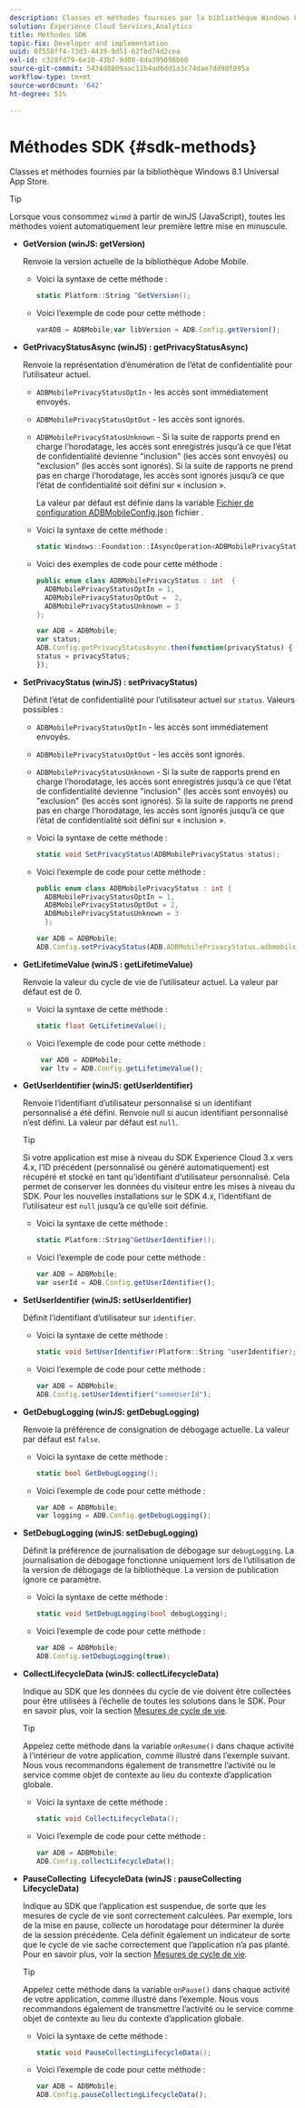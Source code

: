 ```yaml
---
description: Classes et méthodes fournies par la bibliothèque Windows 8.1 Universal App Store.
solution: Experience Cloud Services,Analytics
title: Méthodes SDK
topic-fix: Developer and implementation
uuid: 0f558ff4-73d3-4439-9d51-62fbd74d2cea
exl-id: c328fd79-6e10-43b7-9d08-8da395098b60
source-git-commit: 5434d8809aac11b4ad6dd1a3c74dae7dd98f095a
workflow-type: tm+mt
source-wordcount: '642'
ht-degree: 51%

---
```


# Méthodes SDK {#sdk-methods}

Classes et méthodes fournies par la bibliothèque Windows 8.1 Universal App Store.

>[!TIP]
>
>Lorsque vous consommez `winmd` à partir de winJS (JavaScript), toutes les méthodes voient automatiquement leur première lettre mise en minuscule.

* **GetVersion (winJS: getVersion)**

   Renvoie la version actuelle de la bibliothèque Adobe Mobile.

   * Voici la syntaxe de cette méthode :

      ```csharp
      static Platform::String ^GetVersion();
      ```

   * Voici l’exemple de code pour cette méthode :

      ```js
      varADB = ADBMobile;var libVersion = ADB.Config.getVersion(); 
      ```

* **GetPrivacyStatusAsync (winJS) : getPrivacyStatusAsync)**

   Renvoie la représentation d’énumération de l’état de confidentialité pour l’utilisateur actuel.

   * `ADBMobilePrivacyStatusOptIn` - les accès sont immédiatement envoyés.
   * `ADBMobilePrivacyStatusOptOut` - les accès sont ignorés.
   * `ADBMobilePrivacyStatusUnknown` - Si la suite de rapports prend en charge l’horodatage, les accès sont enregistrés jusqu’à ce que l’état de confidentialité devienne &quot;inclusion&quot; (les accès sont envoyés) ou &quot;exclusion&quot; (les accès sont ignorés). Si la suite de rapports ne prend pas en charge l’horodatage, les accès sont ignorés jusqu’à ce que l’état de confidentialité soit défini sur « inclusion ».

      La valeur par défaut est définie dans la variable [Fichier de configuration ADBMobileConfig.json](/help/windows-appstore/c-configuration/c.json.md) fichier .

   * Voici la syntaxe de cette méthode :

      ```csharp
      static Windows::Foundation::IAsyncOperation<ADBMobilePrivacyStatus> ^getPrivacyStatusAsync(); 
      ```

   * Voici des exemples de code pour cette méthode :

      ```csharp
      public enum class ADBMobilePrivacyStatus : int  {
        ADBMobilePrivacyStatusOptIn = 1, 
        ADBMobilePrivacyStatusOptOut =  2,
        ADBMobilePrivacyStatusUnknown = 3
      };
      ```

      ```js
      var ADB = ADBMobile;
      var status;
      ADB.Config.getPrivacyStatusAsync.then(function(privacyStatus) {
      status = privacyStatus;
      }); 
      ```

* **SetPrivacyStatus (winJS) : setPrivacyStatus)**

   Définit l’état de confidentialité pour l’utilisateur actuel sur `status`. Valeurs possibles :

   * `ADBMobilePrivacyStatusOptIn` - les accès sont immédiatement envoyés.
   * `ADBMobilePrivacyStatusOptOut` - les accès sont ignorés.
   * `ADBMobilePrivacyStatusUnknown` - Si la suite de rapports prend en charge l’horodatage, les accès sont enregistrés jusqu’à ce que l’état de confidentialité devienne &quot;inclusion&quot; (les accès sont envoyés) ou &quot;exclusion&quot; (les accès sont ignorés). Si la suite de rapports ne prend pas en charge l’horodatage, les accès sont ignorés jusqu’à ce que l’état de confidentialité soit défini sur « inclusion ».

   * Voici la syntaxe de cette méthode :

      ```csharp
      static void SetPrivacyStatus(ADBMobilePrivacyStatus status);
      ```

   * Voici l’exemple de code pour cette méthode :

      ```csharp
      public enum class ADBMobilePrivacyStatus : int {
        ADBMobilePrivacyStatusOptIn = 1,
        ADBMobilePrivacyStatusOptOut = 2,
        ADBMobilePrivacyStatusUnknown = 3
        }; 
      ```

      ```js
      var ADB = ADBMobile;
      ADB.Config.setPrivacyStatus(ADB.ADBMobilePrivacyStatus.adbmobilePrivacyStatusOptIn); 
      ```

* **GetLifetimeValue (winJS : getLifetimeValue)**

   Renvoie la valeur du cycle de vie de l’utilisateur actuel. La valeur par défaut est de 0.

   * Voici la syntaxe de cette méthode :

      ```csharp
      static float GetLifetimeValue();
      ```

   * Voici l’exemple de code pour cette méthode :

      ```js
       var ADB = ADBMobile;
       var ltv = ADB.Config.getLifetimeValue(); 
      ```

* **GetUserIdentifier (winJS: getUserIdentifier)**

   Renvoie l’identifiant d’utilisateur personnalisé si un identifiant personnalisé a été défini. Renvoie null si aucun identifiant personnalisé n’est défini. La valeur par défaut est `null`.

   >[!TIP]
   >
   >Si votre application est mise à niveau du SDK Experience Cloud 3.x vers 4.x, l’ID précédent (personnalisé ou généré automatiquement) est récupéré et stocké en tant qu’identifiant d’utilisateur personnalisé. Cela permet de conserver les données du visiteur entre les mises à niveau du SDK. Pour les nouvelles installations sur le SDK 4.x, l’identifiant de l’utilisateur est `null` jusqu’à ce qu’elle soit définie.

   * Voici la syntaxe de cette méthode :

      ```csharp
      static Platform::String^GetUserIdentifier();
      ```

   * Voici l’exemple de code pour cette méthode :

      ```js
      var ADB = ADBMobile;
      var userId = ADB.Config.getUserIdentifier(); 
      ```

* **SetUserIdentifier (winJS: setUserIdentifier)**

   Définit l’identifiant d’utilisateur sur `identifier`.

   * Voici la syntaxe de cette méthode :

      ```csharp
      static void SetUserIdentifier(Platform::String ^userIdentifier);
      ```

   * Voici l’exemple de code pour cette méthode :

      ```js
      var ADB = ADBMobile;
      ADB.Config.setUserIdentifier("someUserId"); 
      ```

* **GetDebugLogging (winJS: getDebugLogging)**

   Renvoie la préférence de consignation de débogage actuelle. La valeur par défaut est `false`.

   * Voici la syntaxe de cette méthode :

      ```csharp
      static bool GetDebugLogging(); 
      ```

   * Voici l’exemple de code pour cette méthode :

      ```js
      var ADB = ADBMobile;
      var logging = ADB.Config.getDebugLogging(); 
      ```

* **SetDebugLogging (winJS: setDebugLogging)**

   Définit la préférence de journalisation de débogage sur `debugLogging`. La journalisation de débogage fonctionne uniquement lors de l’utilisation de la version de débogage de la bibliothèque. La version de publication ignore ce paramètre.

   * Voici la syntaxe de cette méthode :

      ```csharp
      static void SetDebugLogging(bool debugLogging); 
      ```

   * Voici l’exemple de code pour cette méthode :

      ```js
      var ADB = ADBMobile;
      ADB.Config.setDebugLogging(true); 
      ```

* **CollectLifecycleData (winJS: collectLifecycleData)**

   Indique au SDK que les données du cycle de vie doivent être collectées pour être utilisées à l’échelle de toutes les solutions dans le SDK. Pour en savoir plus, voir la section [Mesures de cycle de vie](/help/windows-appstore/metrics.md).

   >[!TIP]
   >
   >Appelez cette méthode dans la variable `onResume()` dans chaque activité à l’intérieur de votre application, comme illustré dans l’exemple suivant. Nous vous recommandons également de transmettre l’activité ou le service comme objet de contexte au lieu du contexte d’application globale.

   * Voici la syntaxe de cette méthode :

      ```csharp
      static void CollectLifecycleData();
      ```

   * Voici l’exemple de code pour cette méthode :

      ```js
      var ADB = ADBMobile;
      ADB.Config.collectLifecycleData(); 
      ```

* **PauseCollecting &#x200B; LifecycleData (winJS : pauseCollecting &#x200B; LifecycleData)**

   Indique au SDK que l’application est suspendue, de sorte que les mesures de cycle de vie sont correctement calculées. Par exemple, lors de la mise en pause, collecte un horodatage pour déterminer la durée de la session précédente. Cela définit également un indicateur de sorte que le cycle de vie sache correctement que l’application n’a pas planté. Pour en savoir plus, voir la section [Mesures de cycle de vie](/help/windows-appstore/metrics.md).

   >[!TIP]
   >
   >Appelez cette méthode dans la variable `onPause()` dans chaque activité de votre application, comme illustré dans l’exemple. Nous vous recommandons également de transmettre l’activité ou le service comme objet de contexte au lieu du contexte d’application globale.

   * Voici la syntaxe de cette méthode :

      ```csharp
      static void PauseCollectingLifecycleData();
      ```

   * Voici l’exemple de code pour cette méthode :

      ```js
      var ADB = ADBMobile;
      ADB.Config.pauseCollectingLifecycleData();
      ```
